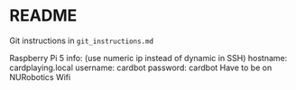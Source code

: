 # README

Git instructions in `git_instructions.md`

Raspberry Pi 5 info: (use numeric ip instead of dynamic in SSH)
hostname: cardplaying.local
username: cardbot
password: cardbot
Have to be on NURobotics Wifi
